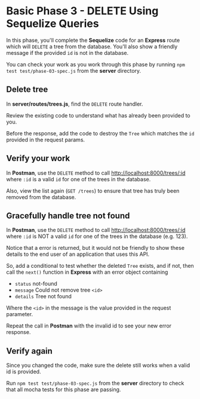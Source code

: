 # Basic Phase 3 - DELETE Using Sequelize Queries

In this phase, you'll complete the **Sequelize** code for an **Express** route
which will `DELETE` a tree from the database. You'll also show a friendly
message if the provided `id` is not in the database.

You can check your work as you work through this phase by running `npm test test/phase-03-spec.js` from the __server__ directory.

## Delete tree

In __server/routes/trees.js__, find the `DELETE` route handler.

Review the existing code to understand what has already been provided to you.

Before the response, add the code to destroy the `Tree` which matches the `id`
provided in the request params.

## Verify your work

In **Postman**, use the `DELETE` method to call
[http://localhost:8000/trees/:id][test-path] where `:id` is a valid `id` for one
of the trees in the database.

Also, view the list again (`GET /trees`) to ensure that tree has truly been
removed from the database.

## Gracefully handle tree not found

In **Postman**, use the `DELETE` method to call
[http://localhost:8000/trees/:id][test-path] where `:id` is NOT a valid `id` for
one of the trees in the database (e.g. 123).

Notice that a error is returned, but it would not be friendly to show these
details to the end user of an application that uses this API.

So, add a conditional to test whether the deleted `Tree` exists, and if not,
then call the `next()` function in **Express** with an error object containing

* `status` not-found
* `message` Could not remove tree `<id>`
* `details` Tree not found

Where the `<id>` in the message is the value provided in the request parameter.

Repeat the call in **Postman** with the invalid id to see your new error
response.

## Verify again

Since you changed the code, make sure the delete still works when a valid id
is provided.

Run  `npm test test/phase-03-spec.js` from the __server__ directory to check
that all mocha tests for this phase are passing.

[test-path]: http://localhost:8000/trees/:id
